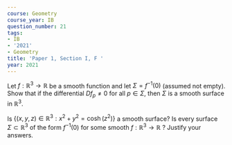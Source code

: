 ```yaml
---
course: Geometry
course_year: IB
question_number: 21
tags:
- IB
- '2021'
- Geometry
title: 'Paper 1, Section I, F '
year: 2021
---
```




Let $f: \mathbb{R}^{3} \rightarrow \mathbb{R}$ be a smooth function and let $\Sigma=f^{-1}(0)$ (assumed not empty). Show that if the differential $D f_{p} \neq 0$ for all $p \in \Sigma$, then $\Sigma$ is a smooth surface in $\mathbb{R}^{3}$.

Is $\left\{(x, y, z) \in \mathbb{R}^{3}: x^{2}+y^{2}=\cosh \left(z^{2}\right)\right\}$ a smooth surface? Is every surface $\Sigma \subset \mathbb{R}^{3}$ of the form $f^{-1}(0)$ for some smooth $f: \mathbb{R}^{3} \rightarrow \mathbb{R}$ ? Justify your answers.